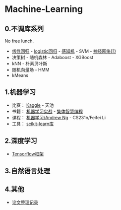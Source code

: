 # Machine-Learning

## 0.不调库系列 
No free lunch.

* [线性回归](/mine/ex1_py.py) - [logistic回归](/mine/LR_skdata.py) - [感知机](/mine/perceptron.py) - SVM - [神经网络(?)](/mine/NN.ipynb)
* 决策树 - 随机森林 - Adaboost - XGBoost
* kNN - 朴素贝叶斯
* 随机向量场 - HMM
* kMeans

## 1.机器学习
* 比赛： [Kaggle](/kaggle) - 天池
* 书籍： [机器学习实战](/ML_in_action) - [集体智慧编程](/JTZHBC)
* 课程： [机器学习/Andrew Ng](/coursera_ML) - CS231n/Feifei Li
* 工具： [scikit-learn库](/scikit-learn)


## 2.深度学习
* [Tensorflow框架](/tensorflow)

## 3.自然语言处理

## 4.其他
* [论文整理记录](/papers)




